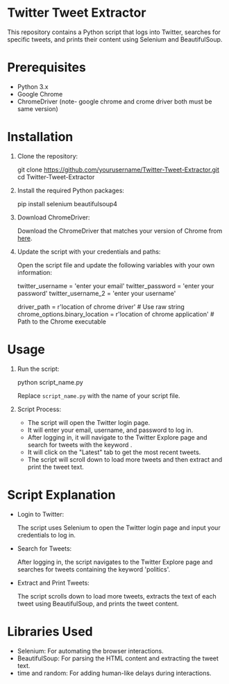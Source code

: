 # Twitter Tweet Extractor

This repository contains a Python script that logs into Twitter, searches for specific tweets, and prints their content using Selenium and BeautifulSoup.

# Prerequisites

- Python 3.x
- Google Chrome
- ChromeDriver
  (note- google chrome and crome driver both must be same version)

# Installation

1. Clone the repository:

   git clone https://github.com/yourusername/Twitter-Tweet-Extractor.git
   cd Twitter-Tweet-Extractor
   

2. Install the required Python packages:
   
   pip install selenium beautifulsoup4

3. Download ChromeDriver:

   Download the ChromeDriver that matches your version of Chrome from [here](https://sites.google.com/a/chromium.org/chromedriver/downloads).

4. Update the script with your credentials and paths:

   Open the script file and update the following variables with your own information:

   
   twitter_username = 'enter your email'
   twitter_password = 'enter your password'
   twitter_username_2 = 'enter your username'
   
   driver_path = r'location of chrome driver'  # Use raw string
   chrome_options.binary_location = r'location of chrome application'  # Path to the Chrome executable

 #  Usage

1. Run the script:

   
   python script_name.py
   
   Replace `script_name.py` with the name of your script file.

2. Script Process:

   - The script will open the Twitter login page.
   - It will enter your email, username, and password to log in.
   - After logging in, it will navigate to the Twitter Explore page and search for tweets with the keyword .
   - It will click on the "Latest" tab to get the most recent tweets.
   - The script will scroll down to load more tweets and then extract and print the tweet text.

# Script Explanation

- Login to Twitter:

  The script uses Selenium to open the Twitter login page and input your credentials to log in.

- Search for Tweets:

  After logging in, the script navigates to the Twitter Explore page and searches for tweets containing the keyword 'politics'.

- Extract and Print Tweets:

  The script scrolls down to load more tweets, extracts the text of each tweet using BeautifulSoup, and prints the tweet content.

# Libraries Used

- Selenium: For automating the browser interactions.
- BeautifulSoup: For parsing the HTML content and extracting the tweet text.
- time and random: For adding human-like delays during interactions.
